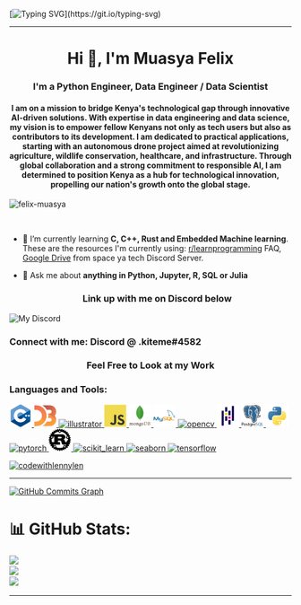 [![Typing SVG](https://readme-typing-svg.herokuapp.com?size=30&color=C0BD8D&center=true&multiline=true&width=800&lines=Here's+my+profile.+Feel+free+to+connect.)](https://git.io/typing-svg)  
___  
<h1 align="center">Hi 👋, I'm Muasya Felix</h1>
<h3 align="center">I'm a Python Engineer, Data Engineer / Data Scientist </h3>
<h4 align = "center"> I am on a mission to bridge Kenya's technological gap through innovative AI-driven solutions. With expertise in data engineering and data science, my vision is to empower fellow Kenyans not only as tech users but also as contributors to its development. I am dedicated to practical applications, starting with an autonomous drone project aimed at revolutionizing agriculture, wildlife conservation, healthcare, and infrastructure. Through global collaboration and a strong commitment to responsible AI, I am determined to position Kenya as a hub for technological innovation, propelling our nation's growth onto the global stage. </h4> 
<img align="right" alt = "" width=400 src="">
<p align="left"> <img src="https://komarev.com/ghpvc/?username=felix-muasya&label=Profile%20views&color=0e75b6&style=flat" alt="felix-muasya" /> </p>

<p align="left"> <a href="https://twitter.com/" target="blank"><img src="https://img.shields.io/twitter/follow/?logo=twitter&style=for-the-badge" alt="" /></a> </p>

- 🌱 I’m currently learning **C, C++, Rust and Embedded Machine learning**. These are the resources I'm currently using: [r/learnprogramming](https://www.reddit.com/r/learnprogramming/wiki/faq/) FAQ, [Google Drive](https://drive.google.com/drive/u/0/folders/1if09a9QyNfBRlAKey7If5preZ3BswudZ) from space ya tech Discord Server.   
- 💬 Ask me about **anything in Python, Jupyter, R, SQL or Julia**

  <h3 align = "center"> Link up with me on Discord below </h3>  
 ![My Discord](https://discord-readme-badge.vercel.app/api?id=761249447626801173)



<h3 align="left">Connect with me: Discord @ .kiteme#4582</h3>
<h3 align = "center"> Feel Free to Look at my Work </h3>  


<p align="left">
</p>
 

 
<h3 align="left">Languages and Tools:</h3>  


<p align="left"> <a href="https://www.w3schools.com/cpp/" target="_blank" rel="noreferrer"> <img src="https://raw.githubusercontent.com/devicons/devicon/master/icons/cplusplus/cplusplus-original.svg" alt="cplusplus" width="40" height="40"/> </a> <a href="https://d3js.org/" target="_blank" rel="noreferrer"> <img src="https://raw.githubusercontent.com/devicons/devicon/master/icons/d3js/d3js-original.svg" alt="d3js" width="40" height="40"/> </a> <a href="https://www.adobe.com/in/products/illustrator.html" target="_blank" rel="noreferrer"> <img src="https://www.vectorlogo.zone/logos/adobe_illustrator/adobe_illustrator-icon.svg" alt="illustrator" width="40" height="40"/> </a> <a href="https://developer.mozilla.org/en-US/docs/Web/JavaScript" target="_blank" rel="noreferrer"> <img src="https://raw.githubusercontent.com/devicons/devicon/master/icons/javascript/javascript-original.svg" alt="javascript" width="40" height="40"/> </a> <a href="https://www.mongodb.com/" target="_blank" rel="noreferrer"> <img src="https://raw.githubusercontent.com/devicons/devicon/master/icons/mongodb/mongodb-original-wordmark.svg" alt="mongodb" width="40" height="40"/> </a> <a href="https://www.mysql.com/" target="_blank" rel="noreferrer"> <img src="https://raw.githubusercontent.com/devicons/devicon/master/icons/mysql/mysql-original-wordmark.svg" alt="mysql" width="40" height="40"/> </a> <a href="https://opencv.org/" target="_blank" rel="noreferrer"> <img src="https://www.vectorlogo.zone/logos/opencv/opencv-icon.svg" alt="opencv" width="40" height="40"/> </a> <a href="https://pandas.pydata.org/" target="_blank" rel="noreferrer"> <img src="https://raw.githubusercontent.com/devicons/devicon/2ae2a900d2f041da66e950e4d48052658d850630/icons/pandas/pandas-original.svg" alt="pandas" width="40" height="40"/> </a> <a href="https://www.postgresql.org" target="_blank" rel="noreferrer"> <img src="https://raw.githubusercontent.com/devicons/devicon/master/icons/postgresql/postgresql-original-wordmark.svg" alt="postgresql" width="40" height="40"/> </a> <a href="https://www.python.org" target="_blank" rel="noreferrer"> <img src="https://raw.githubusercontent.com/devicons/devicon/master/icons/python/python-original.svg" alt="python" width="40" height="40"/> </a> <a href="https://pytorch.org/" target="_blank" rel="noreferrer"> <img src="https://www.vectorlogo.zone/logos/pytorch/pytorch-icon.svg" alt="pytorch" width="40" height="40"/> </a> <a href="https://www.rust-lang.org" target="_blank" rel="noreferrer"> <img src="https://raw.githubusercontent.com/devicons/devicon/master/icons/rust/rust-plain.svg" alt="rust" width="40" height="40"/> </a> <a href="https://scikit-learn.org/" target="_blank" rel="noreferrer"> <img src="https://upload.wikimedia.org/wikipedia/commons/0/05/Scikit_learn_logo_small.svg" alt="scikit_learn" width="40" height="40"/> </a> <a href="https://seaborn.pydata.org/" target="_blank" rel="noreferrer"> <img src="https://seaborn.pydata.org/_images/logo-mark-lightbg.svg" alt="seaborn" width="40" height="40"/> </a> <a href="https://www.tensorflow.org" target="_blank" rel="noreferrer"> <img src="https://www.vectorlogo.zone/logos/tensorflow/tensorflow-icon.svg" alt="tensorflow" width="40" height="40"/> </a> </p>
<p align="left"> <a href="https://github.com/ryo-ma/github-profile-trophy"><img src="https://github-profile-trophy.vercel.app/?username=felix-muasya" alt="codewithlennylen" /></a> </p>

___
<a href="https://github.com/Felix-Muasya"><img src="https://activity-graph.herokuapp.com/graph?username=felixmuasya&bg_color=581c87&color=ffffff&line=0891b2&point=ffffff&area_color=581c87&area=true&hide_border=true&custom_title=GitHub%20Commits%20Graph" alt="GitHub Commits Graph" /></a>
# 📊 GitHub Stats:
![](https://github-readme-stats.vercel.app/api?username=felix-muasya&theme=dark&hide_border=false&include_all_commits=true&count_private=false)<br/>
![](https://github-readme-streak-stats.herokuapp.com/?user=felix-muasya&theme=dark&hide_border=false)<br/>
![](https://github-readme-stats.vercel.app/api/top-langs/?username=felix-muasya&theme=dark&hide_border=false&include_all_commits=true&count_private=false&layout=compact)

---




